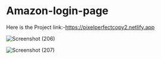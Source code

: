 # Amazon-login-page

Here is the Project link:-https://pixelperfectcopy2.netlify.app

![Screenshot (206)](https://github.com/harshsinghmumbai/Amazon-login-page/assets/145204222/729b2829-b8e7-4a57-b1d8-ea5edc3edf1d)

![Screenshot (207)](https://github.com/harshsinghmumbai/Amazon-login-page/assets/145204222/773d5050-5598-4d85-b4f8-6cb33d75bad3)
